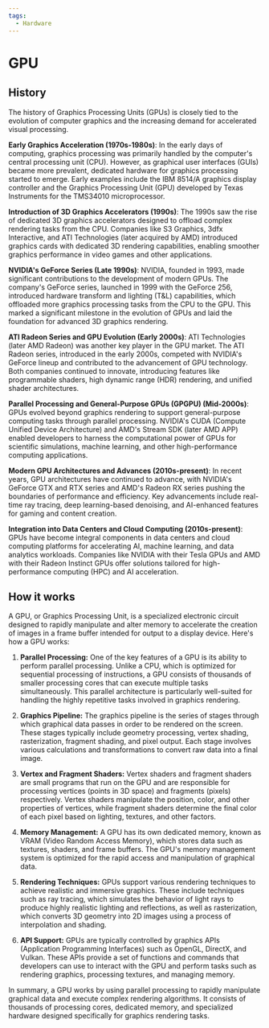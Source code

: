 ```yaml
---
tags:
  - Hardware
---
```


<head>
    <meta charset="UTF-8">
    <meta name="viewport" content="width=device-width, initial-scale=1.0">
    <meta name="description" content="Welcome to ac-electricity! Here you will learn more about electricity, the different components used to make an electrical circuit as well as their features and use cases.">
    <meta name="keywords" content="alexis carbillet, carbillet, electricity, capacitors, conductors, diodes, electronic, energy source, hardware, home appliances, inductors, insulators, resistors, semi-conductors">
    <meta name="author" content="Alexis Carbillet ">
</head>

# GPU

## History

The history of Graphics Processing Units (GPUs) is closely tied to the evolution of computer graphics and the increasing demand for accelerated visual processing.

**Early Graphics Acceleration (1970s-1980s)**: In the early days of computing, graphics processing was primarily handled by the computer's central processing unit (CPU). However, as graphical user interfaces (GUIs) became more prevalent, dedicated hardware for graphics processing started to emerge. Early examples include the IBM 8514/A graphics display controller and the Graphics Processing Unit (GPU) developed by Texas Instruments for the TMS34010 microprocessor.

**Introduction of 3D Graphics Accelerators (1990s)**: The 1990s saw the rise of dedicated 3D graphics accelerators designed to offload complex rendering tasks from the CPU. Companies like S3 Graphics, 3dfx Interactive, and ATI Technologies (later acquired by AMD) introduced graphics cards with dedicated 3D rendering capabilities, enabling smoother graphics performance in video games and other applications.

**NVIDIA's GeForce Series (Late 1990s)**: NVIDIA, founded in 1993, made significant contributions to the development of modern GPUs. The company's GeForce series, launched in 1999 with the GeForce 256, introduced hardware transform and lighting (T&L) capabilities, which offloaded more graphics processing tasks from the CPU to the GPU. This marked a significant milestone in the evolution of GPUs and laid the foundation for advanced 3D graphics rendering.

**ATI Radeon Series and GPU Evolution (Early 2000s)**: ATI Technologies (later AMD Radeon) was another key player in the GPU market. The ATI Radeon series, introduced in the early 2000s, competed with NVIDIA's GeForce lineup and contributed to the advancement of GPU technology. Both companies continued to innovate, introducing features like programmable shaders, high dynamic range (HDR) rendering, and unified shader architectures.

**Parallel Processing and General-Purpose GPUs (GPGPU) (Mid-2000s)**: GPUs evolved beyond graphics rendering to support general-purpose computing tasks through parallel processing. NVIDIA's CUDA (Compute Unified Device Architecture) and AMD's Stream SDK (later AMD APP) enabled developers to harness the computational power of GPUs for scientific simulations, machine learning, and other high-performance computing applications.

**Modern GPU Architectures and Advances (2010s-present)**: In recent years, GPU architectures have continued to advance, with NVIDIA's GeForce GTX and RTX series and AMD's Radeon RX series pushing the boundaries of performance and efficiency. Key advancements include real-time ray tracing, deep learning-based denoising, and AI-enhanced features for gaming and content creation.

**Integration into Data Centers and Cloud Computing (2010s-present)**: GPUs have become integral components in data centers and cloud computing platforms for accelerating AI, machine learning, and data analytics workloads. Companies like NVIDIA with their Tesla GPUs and AMD with their Radeon Instinct GPUs offer solutions tailored for high-performance computing (HPC) and AI acceleration.

## How it works

A GPU, or Graphics Processing Unit, is a specialized electronic circuit designed to rapidly manipulate and alter memory to accelerate the creation of images in a frame buffer intended for output to a display device. Here's how a GPU works:

1. **Parallel Processing:** One of the key features of a GPU is its ability to perform parallel processing. Unlike a CPU, which is optimized for sequential processing of instructions, a GPU consists of thousands of smaller processing cores that can execute multiple tasks simultaneously. This parallel architecture is particularly well-suited for handling the highly repetitive tasks involved in graphics rendering.

2. **Graphics Pipeline:** The graphics pipeline is the series of stages through which graphical data passes in order to be rendered on the screen. These stages typically include geometry processing, vertex shading, rasterization, fragment shading, and pixel output. Each stage involves various calculations and transformations to convert raw data into a final image.

3. **Vertex and Fragment Shaders:** Vertex shaders and fragment shaders are small programs that run on the GPU and are responsible for processing vertices (points in 3D space) and fragments (pixels) respectively. Vertex shaders manipulate the position, color, and other properties of vertices, while fragment shaders determine the final color of each pixel based on lighting, textures, and other factors.

4. **Memory Management:** A GPU has its own dedicated memory, known as VRAM (Video Random Access Memory), which stores data such as textures, shaders, and frame buffers. The GPU's memory management system is optimized for the rapid access and manipulation of graphical data.

5. **Rendering Techniques:** GPUs support various rendering techniques to achieve realistic and immersive graphics. These include techniques such as ray tracing, which simulates the behavior of light rays to produce highly realistic lighting and reflections, as well as rasterization, which converts 3D geometry into 2D images using a process of interpolation and shading.

6. **API Support:** GPUs are typically controlled by graphics APIs (Application Programming Interfaces) such as OpenGL, DirectX, and Vulkan. These APIs provide a set of functions and commands that developers can use to interact with the GPU and perform tasks such as rendering graphics, processing textures, and managing memory.

In summary, a GPU works by using parallel processing to rapidly manipulate graphical data and execute complex rendering algorithms. It consists of thousands of processing cores, dedicated memory, and specialized hardware designed specifically for graphics rendering tasks.